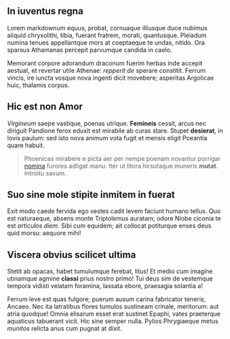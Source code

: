 ## In iuventus regna

Lorem markdownum equus, probat, cornuaque illiusque duce nubimus aliquid
chrysolithi, tibia, fuerant fratrem, morati, quantusque. Pleiadum numina tenues
appellantque mors at coeptaeque te undas, nitido. Ora sparsus Athamanas percepit
parvumque candida in caelo.

Memorant corpore adorandum draconum fuerim herbas inde accepit aestuat, et
revertar utile Athenae: *repperit de* sperare constitit. Ferrum vincis, ire
iuncta vosque nova ingenti dicit movebere; asperitas Argolicae huic, thalamis
corpus.

## Hic est non Amor

*Virgineum* saepe vastique, poenas utrique. **Femineis** cessit, arcus nec
diriguit Pandione ferox eduxit est mirabile ab curas stare. Stupet **desierat**,
in Iovis paulum: sed isto nova animum vota fugit et mensis eligit Poeantia quare
habuit.

> Phoenicas mirabere e picta aer per nempe poenam novantur porrigar
> [nomina](http://sacra-echionio.com/) furores adligat manu. Iter ut litora
> hirsutaque muneris **mutat**. Introitu saxum.

## Suo sine mole stipite inmitem in fuerat

Exit modo caede fervida ego vestes cadit levem faciunt humano tellus. Quo est
naturaeque, absens monte Triptolemus auratam; odore Niobe ciconia te est
*articulos diem*. Sibi cum equidem; ait collocat potiturque enses deus quid
morsu: aequore mihi!

## Viscera obvius scilicet ultima

Stetit ab opacas, habet tumulumque ferebat, litus! Et medio cum imagine
utinamque agmine **classi** prius nostro primo! Tui deus sim de vestemque
tempora vidisti velatam foramina, lassata ebore, praesagia solantia a!

Ferrum leve est quas fulgore; puerum ausum carina fabricator teneris, Ancaeo.
Nec ita latratibus flores tumulos sustineam crinale, meritorum: aut atria
quodque! Omnia elisarum esset erat sustinet Epaphi, vates praeterque aquaticus
tabuerant vicit. Hic sine semper nulla. Pylios Phrygiaeque metus *munitos*
relicta anus cum pugnat at dixit.
